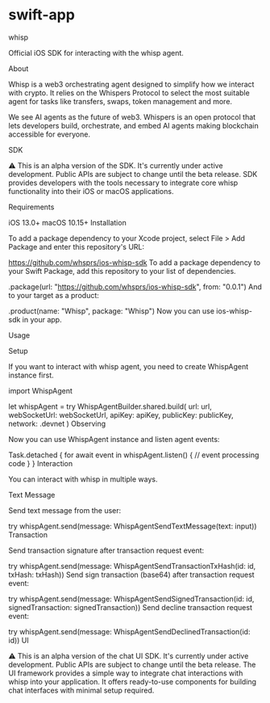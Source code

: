 # swift-app

whisp

Official iOS SDK for interacting with the whisp agent.

About

Whisp is a web3 orchestrating agent designed to simplify how we interact with crypto. It relies on the Whispers Protocol to select the most suitable agent for tasks like transfers, swaps, token management and more.

We see AI agents as the future of web3. Whispers is an open protocol that lets developers build, orchestrate, and embed AI agents making blockchain accessible for everyone.

SDK

⚠️ This is an alpha version of the SDK. It's currently under active development. Public APIs are subject to change until the beta release.
SDK provides developers with the tools necessary to integrate core whisp functionality into their iOS or macOS applications.

Requirements

iOS 13.0+
macOS 10.15+
Installation

To add a package dependency to your Xcode project, select File > Add Package and enter this repository's URL:

https://github.com/whsprs/ios-whisp-sdk
To add a package dependency to your Swift Package, add this repository to your list of dependencies.

.package(url: "https://github.com/whsprs/ios-whisp-sdk", from: "0.0.1")
And to your target as a product:

.product(name: "Whisp", package: "Whisp")
Now you can use ios-whisp-sdk in your app.

Usage

Setup

If you want to interact with whisp agent, you need to create WhispAgent instance first.

import WhispAgent

let whispAgent = try WhispAgentBuilder.shared.build(
    url: url,
    webSocketUrl: webSocketUrl,
    apiKey: apiKey,
    publicKey: publicKey,
    network: .devnet
)
Observing

Now you can use WhispAgent instance and listen agent events:

Task.detached {
    for await event in whispAgent.listen() {
        // event processing code
    }
}
Interaction

You can interact with whisp in multiple ways.

Text Message

Send text message from the user:

try whispAgent.send(message: WhispAgentSendTextMessage(text: input))
Transaction

Send transaction signature after transaction request event:

try whispAgent.send(message: WhispAgentSendTransactionTxHash(id: id, txHash: txHash))
Send sign transaction (base64) after transaction request event:

try whispAgent.send(message: WhispAgentSendSignedTransaction(id: id, signedTransaction: signedTransaction))
Send decline transaction request event:

try whispAgent.send(message: WhispAgentSendDeclinedTransaction(id: id))
UI

⚠️ This is an alpha version of the chat UI SDK. It's currently under active development. Public APIs are subject to change until the beta release.
The UI framework provides a simple way to integrate chat interactions with whisp into your application. It offers ready-to-use components for building chat interfaces with minimal setup required.
